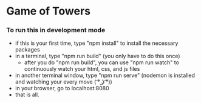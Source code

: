 # Game of Towers

### To run this in development mode
* if this is your first time, type "npm install" to install the necessary packages
* in a terminal, type "npm run build" (you only have to do this once)
	* after you do "npm run build", you can use "npm run watch" to continuously watch your html, css, and js files
* in another terminal window, type "npm run serve" (nodemon is installed and watching your every move ( ͡° ͜ʖ ͡°))
* in your browser, go to localhost:8080
* that is all.
